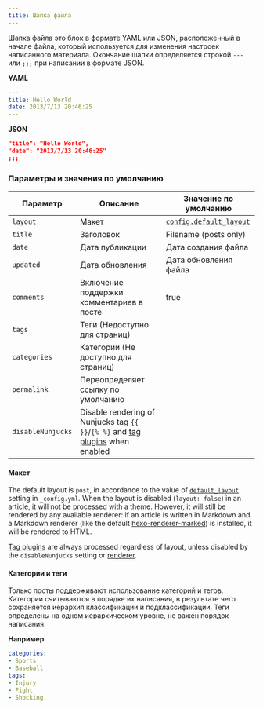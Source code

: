 ```yaml
---
title: Шапка файла
---
```

Шапка файла это блок в формате YAML или JSON, расположенный в начале файла, который используется для изменения настроек написанного материала. Окончание шапки определяется строкой `---` или `;;;` при написании в формате JSON.

**YAML**

``` yaml
---
title: Hello World
date: 2013/7/13 20:46:25
---
```

**JSON**

``` json
"title": "Hello World",
"date": "2013/7/13 20:46:25"
;;;
```

### Параметры и значения по умолчанию

Параметр | Описание | Значение по умолчанию
--- | --- | ---
`layout` | Макет | [`config.default_layout`](/ru/docs/configuration#Написание)
`title` | Заголовок | Filename (posts only)
`date` | Дата публикации | Дата создания файла
`updated` | Дата обновления | Дата обновления файла
`comments` | Включение поддержки комментариев в посте | true
`tags` | Теги (Недоступно для страниц) |
`categories` | Категории (Не доступно для страниц) |
`permalink` | Переопределяет ссылку по умолчанию |
`disableNunjucks` | Disable rendering of Nunjucks tag `{{ }}`/`{% %}` and [tag plugins](/docs/tag-plugins) when enabled

#### Макет

The default layout is `post`, in accordance to the value of [`default_layout`]((/docs/configuration#Writing)) setting in `_config.yml`. When the layout is disabled (`layout: false`) in an article, it will not be processed with a theme. However, it will still be rendered by any available renderer: if an article is written in Markdown and a Markdown renderer (like the default [hexo-renderer-marked](https://github.com/hexojs/hexo-renderer-marked)) is installed, it will be rendered to HTML.

[Tag plugins](/docs/tag-plugins) are always processed regardless of layout, unless disabled by the `disableNunjucks` setting or [renderer](/api/renderer#Disable-Nunjucks-tags).

#### Категории и теги

Только посты поддерживают использование категорий и тегов. Категории считываются в порядке их написания, в результате чего сохраняется иерархия классификации и подклассификации. Теги определены на одном иерархическом уровне, не важен порядок написания.

**Например**

``` yaml
categories:
- Sports
- Baseball
tags:
- Injury
- Fight
- Shocking
```
